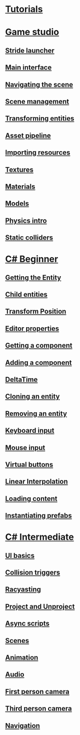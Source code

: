 
# [Tutorials](index.md)
# [Game studio](gamestudio/index.md)
## [Stride launcher](gamestudio/1-launcher.md)
## [Main interface](gamestudio/2-main-interface.md)
## [Navigating the scene](gamestudio/3-navigating-scene.md)
## [Scene management](gamestudio/4-scene-management.md)
## [Transforming entities](gamestudio/5-transforming-entities.md)
## [Asset pipeline](gamestudio/6-asset-pipeline.md)
## [Importing resources](gamestudio/7-importing-resources.md)
## [Textures](gamestudio/8-textures.md)
## [Materials](gamestudio/9-materials.md)
## [Models](gamestudio/10-models.md)
## [Physics intro](gamestudio/11-physics-intro.md)
## [Static colliders](gamestudio/12-static-colliders.md)
# [C# Beginner](csharpbeginner/index.md)
## [Getting the Entity](csharpbeginner/entity.md)
## [Child entities](csharpbeginner/child-entities.md) 
## [Transform Position](csharpbeginner/transform-Position.md) 
## [Editor properties](csharpbeginner/editor-properties.md) 
## [Getting a component](csharpbeginner/get-component.md) 
## [Adding a component](csharpbeginner/add-component.md) 
## [DeltaTime](csharpbeginner/delta-time.md) 
## [Cloning an entity](csharpbeginner/cloning-entities.md) 
## [Removing an entity](csharpbeginner/removing-entities.md) 
## [Keyboard input](csharpbeginner/keyboard-input.md) 
## [Mouse input](csharpbeginner/mouse-input.md) 
## [Virtual buttons](csharpbeginner/virtual-buttons.md)
## [Linear Interpolation](csharpbeginner/linear-interpolation.md)
## [Loading content](csharpbeginner/loading-content.md)
## [Instantiating prefabs](csharpbeginner/instantiating-prefabs.md)
# [C# Intermediate](csharpintermediate/index.md)
## [UI basics](csharpintermediate/ui-basics.md)
## [Collision triggers](csharpintermediate/collision-triggers.md) 
## [Racyasting](csharpintermediate/raycasting.md) 
## [Project and Unproject](csharpintermediate/project-and-unproject.md) 
## [Async scripts](csharpintermediate/async-scripts.md) 
## [Scenes](csharpintermediate/scenes.md) 
## [Animation](csharpintermediate/animation-basics.md) 
## [Audio](csharpintermediate/audio.md) 
## [First person camera](csharpintermediate/first-person-camera.md) 
## [Third person camera](csharpintermediate/third-person-camera.md) 
## [Navigation](csharpintermediate/navigation.md) 

